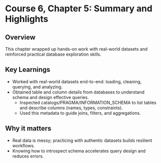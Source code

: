 # Course 6, Chapter 5: Summary and Highlights

## Overview
This chapter wrapped up hands-on work with real-world datasets and reinforced practical database exploration skills.

## Key Learnings
- Worked with real-world datasets end-to-end: loading, cleaning, querying, and analyzing.
- Obtained table and column details from databases to understand schema and design effective queries.
  - Inspected catalogs/PRAGMA/INFORMATION_SCHEMA to list tables and describe columns (names, types, constraints).
  - Used this metadata to guide joins, filters, and aggregations.

## Why it matters
- Real data is messy; practicing with authentic datasets builds resilient workflows.
- Knowing how to introspect schema accelerates query design and reduces errors.
